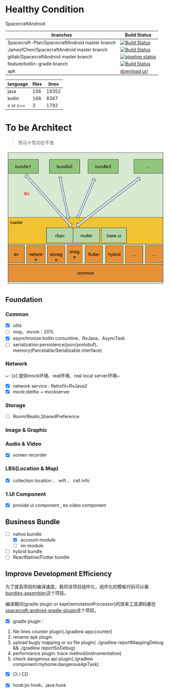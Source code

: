 # Healthy Condition
SpacecraftAndroid

| branches  | Build Status   |
|---| --- |
| Spacecraft-Plan/SpacecraftAndroid master branch  | [![Build Status](https://travis-ci.com/Spacecraft-Plan/SpacecraftAndroid.svg?branch=master)](https://travis-ci.com/Spacecraft-Plan/SpacecraftAndroid)   |
|  JamesfChen/SpacecraftAndroid master branch |  [![Build Status](https://travis-ci.org/JamesfChen/Spacecraft.svg?branch=master)](https://travis-ci.org/JamesfChen/Spacecraft)  |
|  gitlab/SpacecraftAndroid master branch |  [![pipeline status](https://gitlab.com/spacecraft-plan/spacecraftandroid/badges/master/pipeline.svg)](https://gitlab.com/spacecraft-plan/spacecraftandroid/-/commits/master) |
| feature/kotlin-gradle branch   |  [![Build Status](https://travis-ci.org/JamesfChen/Spacecraft.svg?branch=feature/kotlin-gradle)](https://travis-ci.org/JamesfChen/Spacecraft) |
|  apk  |  [download url](https://www.pgyer.com/rDcO) |

|  language  |  files |lines|
|---| --- |---|
|  java|156 |19352|
|  kotlin|168|8367|
|  c or c++|3|1792|

# To be Architect
> 驽马十驾功在不舍

![architecture](./art/architecture.png)

## Foundation
### Common
- [x] utils
- [ ] mvp、mvvm：20%
- [x] asynchronize:kotlin corountine、RxJava、AsyncTask
- [ ] serialization:persistence(json/protobuf)、memory(Parcelable/Serializable interface)

### Network
~- [x] 提供mock环境、real环境、real local server环境~
- [x] network service : Retrofit+RxJava2
- [x] mock:stetho + mockserver

### Storage
- [ ] Room/Realm,SharedPreference

### Image & Graphic

### Audio & Video
- [x] screen recorder

### LBS(Location & Map)
- [x] collection location 、 wifi 、 cell info

### 1.UI Component
- [x] provide ui component , es.video component

## Business Bundle
- [ ] native bundle
    - [x] account-module
    - [ ] im-module
- [ ] hybrid bundle
- [ ] ReactNative/Flutter bundle

## Improve Development Efficiency

为了提高项目的编译速度，我将该项目组件化，组件化的模板代码可以看[bundles-assembler](https://github.com/JamesfChen/bundles-assembler)这个项目。

编译期间(gradle plugin or kapt/annotationProcessor)的效率工具源码都在[spacecraft-android-gradle-plugin](https://github.com/JamesfChen/spacecraft-android-gradle-plugin)这个项目。

- [x] gradle plugin：
1. file lines counter plugin(./gradlew app:counter)
2. rename apk plugin
3. upload bugly mapping or so file plugin( ./gradlew reportMappingDebug  &&  ./gradlew reportSoDebug)
4. performance plugin: trace method(instrumentation)
5. check dangerous api plugin(./gradlew component:myhome:dangerousApiTask)
- [x] CI / CD
- [x] hook:jni hook、java hook



